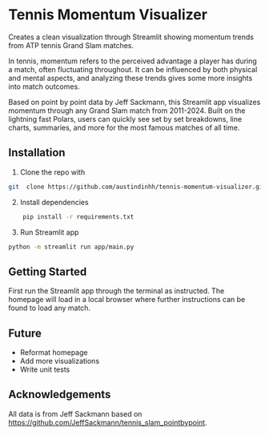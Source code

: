 # Tennis Momentum Visualizer
Creates a clean visualization through Streamlit showing momentum trends from ATP tennis Grand Slam matches.

In tennis, momentum refers to  the perceived advantage a player has during a match, often fluctuating throughout. It can be influenced by both physical and mental aspects, and analyzing these trends gives some more insights into match outcomes. 

Based on point by point data by Jeff Sackmann, this Streamlit app visualizes momentum through any Grand Slam match from 2011-2024. Built on the lightning fast Polars, users can quickly see set by set breakdowns, line charts, summaries, and more for the most famous matches of all time.

## Installation

1. Clone the repo with

```bash
git  clone https://github.com/austindinhh/tennis-momentum-visualizer.git
```
2. Install dependencies  

```bash
    pip install -r requirements.txt
  ```
  
  3. Run Streamlit app
  
  ```bash
  python -m streamlit run app/main.py
  ```

## Getting Started
First run the Streamlit app through the terminal as instructed. The homepage will load in a local browser where further instructions can be found to load any match. 

## Future
- Reformat homepage 
- Add more visualizations 
- Write unit tests 

## Acknowledgements
All data is from Jeff Sackmann based on https://github.com/JeffSackmann/tennis_slam_pointbypoint. 